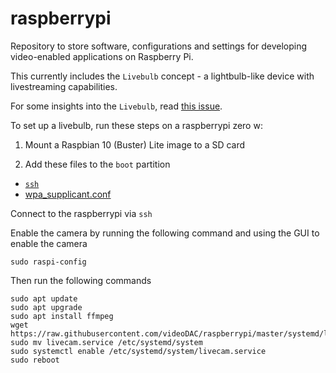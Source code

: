 # raspberrypi

Repository to store software, configurations and settings for developing video-enabled applications on Raspberry Pi.

This currently includes the `Livebulb` concept - a lightbulb-like device with livestreaming capabilities.

For some insights into the `Livebulb`, read [this issue](https://github.com/videoDAC/raspberrypi/issues/4).

To set up a livebulb, run these steps on a raspberrypi zero w:

1. Mount a Raspbian 10 (Buster) Lite image to a SD card

2. Add these files to the `boot` partition

 - [`ssh`](https://raw.githubusercontent.com/videoDAC/raspberrypi/master/config/ssh)
 - [wpa_supplicant.conf]()

Connect to the raspberrypi via `ssh`

Enable the camera by running the following command and using the GUI to enable the camera
```
sudo raspi-config
```
Then run the following commands
```
sudo apt update
sudo apt upgrade
sudo apt install ffmpeg
wget https://raw.githubusercontent.com/videoDAC/raspberrypi/master/systemd/livecam.service
sudo mv livecam.service /etc/systemd/system
sudo systemctl enable /etc/systemd/system/livecam.service
sudo reboot
```
